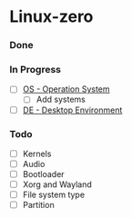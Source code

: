 # Linux-zero
### Done 
### In Progress
- [ ] [OS - Operation System](OS/OS.md)
    - [ ] Add systems
- [ ] [DE - Desktop Environment](DE/DE.md)

### Todo 
- [ ] Kernels
- [ ] Audio
- [ ] Bootloader
- [ ] Xorg and Wayland
- [ ] File system type
- [ ] Partition